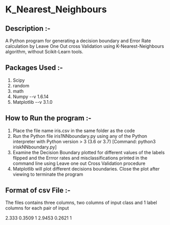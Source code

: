 # K_Nearest_Neighbours

Description :-
------------
A Python program for generating a decision boundary and Error Rate calculation by Leave One Out cross Validation using K-Nearest-Neighbours algorithm, without Scikit-Learn tools.

Packages Used :-
--------------
1. Scipy
2. random
3. math
4. Numpy --v 1.6.14
5. Matplotlib --v 3.1.0

How to Run the program :-
----------------------
1. Place the file name iris.csv in the same folder as the code
2. Run the Python file iris1NNboundary.py using any of the Python interpreter with Python version > 3 (3.6 or 3.7) [Command: python3 iriskNNboundary.py]
3. Examine the Decision Boundary plotted for different values of the labels flipped and the Errror rates and misclassifications printed in the command line using Leave one out Cross Validation procedure
4. Matplotlib will plot different decisions boundaries. Close the plot after viewing to terminate the program

Format of csv File :-
-------------------
The files contains three columns, two columns of input class and 1 label columns for each pair of input

2.333	0.3509	1
2.9453	0.2621	1
